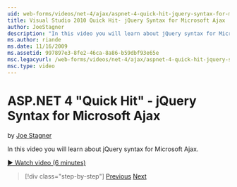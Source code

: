 ```yaml
---
uid: web-forms/videos/net-4/ajax/aspnet-4-quick-hit-jquery-syntax-for-microsoft-ajax
title: Visual Studio 2010 Quick Hit- jQuery Syntax for Microsoft Ajax | Microsoft Docs
author: JoeStagner
description: "In this video you will learn about jQuery syntax for Microsoft Ajax."
ms.author: riande
ms.date: 11/16/2009
ms.assetid: 997897e3-8fe2-46ca-8a86-b59dbf93e65e
msc.legacyurl: /web-forms/videos/net-4/ajax/aspnet-4-quick-hit-jquery-syntax-for-microsoft-ajax
msc.type: video
---
```

ASP.NET 4 "Quick Hit" - jQuery Syntax for Microsoft Ajax
====================
by [Joe Stagner](https://github.com/JoeStagner)

In this video you will learn about jQuery syntax for Microsoft Ajax. 

[&#9654; Watch video (6 minutes)](https://channel9.msdn.com/Blogs/ASP-NET-Site-Videos/aspnet-4-quick-hit-jquery-syntax-for-microsoft-ajax)

> [!div class="step-by-step"]
> [Previous](aspnet-4-quick-hit-the-scriptloader.md)
> [Next](aspnet-4-quick-hit-ajax-data-templates.md)
